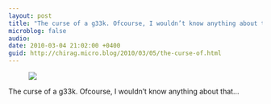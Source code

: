 ```yaml
---
layout: post
title: "The curse of a g33k. Ofcourse, I wouldn’t know anything about that…"
microblog: false
audio: 
date: 2010-03-04 21:02:00 +0400
guid: http://chirag.micro.blog/2010/03/05/the-curse-of.html
---
```

<figure><img src="https://cdtestweb.files.wordpress.com/2010/03/5b3ae-06ihpx-2stsej0twd.png"></figure><p>The curse of a g33k. Ofcourse, I wouldn’t know anything about that…</p>
